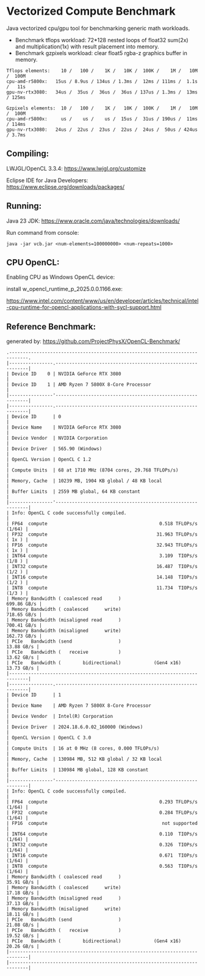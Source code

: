 # Vectorized Compute Benchmark

Java vectorized cpu/gpu tool for benchmarking generic math workloads.

  - Benchmark tflops workload: 72*128 nested loops of float32 sum(2x) and multiplication(1x) with result placement into memory.
  - Benchmark gzpixels workload: clear float5 rgba-z graphics buffer in memory.

```
Tflops elements:    10 /   100 /    1K /   10K /  100K /    1M /   10M /  100M
cpu-amd-r5800x:   15us / 8.9us / 134us / 1.3ms /  12ms / 111ms /  1.1s /   11s
gpu-nv-rtx3080:   34us /  35us /  36us /  36us / 137us / 1.3ms /  13ms / 125ms
```

```
Gzpixels elements:  10 /   100 /    1K /   10K /  100K /    1M /   10M /  100M
cpu-amd-r5800x:     us /    us /    us /  15us /  31us / 190us /  11ms / 114ms
gpu-nv-rtx3080:   24us /  22us /  23us /  22us /  24us /  50us / 424us / 3.7ms
```


Compiling:
----------------

LWJGL/OpenCL 3.3.4: https://www.lwjgl.org/customize

Eclipse IDE for Java Developers: https://www.eclipse.org/downloads/packages/

Running:
----------------

Java 23 JDK: https://www.oracle.com/java/technologies/downloads/

Run command from console:
```
java -jar vcb.jar <num-elements=100000000> <num-repeats=1000>
```

CPU OpenCL:
----------------
Enabling CPU as Windows OpenCL device:

install w_opencl_runtime_p_2025.0.0.1166.exe:

https://www.intel.com/content/www/us/en/developer/articles/technical/intel-cpu-runtime-for-opencl-applications-with-sycl-support.html


Reference Benchmark:
----------------
generated by: https://github.com/ProjectPhysX/OpenCL-Benchmark/
```
.-----------------------------------------------------------------------------.
|----------------.------------------------------------------------------------|
| Device ID    0 | NVIDIA GeForce RTX 3080                                    |
| Device ID    1 | AMD Ryzen 7 5800X 8-Core Processor                         |
|----------------'------------------------------------------------------------|
|----------------.------------------------------------------------------------|
| Device ID      | 0                                                          |
| Device Name    | NVIDIA GeForce RTX 3080                                    |
| Device Vendor  | NVIDIA Corporation                                         |
| Device Driver  | 565.90 (Windows)                                           |
| OpenCL Version | OpenCL C 1.2                                               |
| Compute Units  | 68 at 1710 MHz (8704 cores, 29.768 TFLOPs/s)               |
| Memory, Cache  | 10239 MB, 1904 KB global / 48 KB local                     |
| Buffer Limits  | 2559 MB global, 64 KB constant                             |
|----------------'------------------------------------------------------------|
| Info: OpenCL C code successfully compiled.                                  |
| FP64  compute                                         0.518 TFLOPs/s (1/64) |
| FP32  compute                                        31.963 TFLOPs/s ( 1x ) |
| FP16  compute                                        32.943 TFLOPs/s ( 1x ) |
| INT64 compute                                         3.109  TIOPs/s (1/8 ) |
| INT32 compute                                        16.487  TIOPs/s (1/2 ) |
| INT16 compute                                        14.148  TIOPs/s (1/2 ) |
| INT8  compute                                        11.734  TIOPs/s (1/3 ) |
| Memory Bandwidth ( coalesced read      )                        699.86 GB/s |
| Memory Bandwidth ( coalesced      write)                        718.65 GB/s |
| Memory Bandwidth (misaligned read      )                        700.41 GB/s |
| Memory Bandwidth (misaligned      write)                        162.73 GB/s |
| PCIe   Bandwidth (send                 )                         13.88 GB/s |
| PCIe   Bandwidth (   receive           )                         13.62 GB/s |
| PCIe   Bandwidth (        bidirectional)            (Gen4 x16)   13.73 GB/s |
|-----------------------------------------------------------------------------|
|----------------.------------------------------------------------------------|
| Device ID      | 1                                                          |
| Device Name    | AMD Ryzen 7 5800X 8-Core Processor                         |
| Device Vendor  | Intel(R) Corporation                                       |
| Device Driver  | 2024.18.6.0.02_160000 (Windows)                            |
| OpenCL Version | OpenCL C 3.0                                               |
| Compute Units  | 16 at 0 MHz (8 cores, 0.000 TFLOPs/s)                      |
| Memory, Cache  | 130984 MB, 512 KB global / 32 KB local                     |
| Buffer Limits  | 130984 MB global, 128 KB constant                          |
|----------------'------------------------------------------------------------|
| Info: OpenCL C code successfully compiled.                                  |
| FP64  compute                                         0.293 TFLOPs/s (1/64) |
| FP32  compute                                         0.284 TFLOPs/s (1/64) |
| FP16  compute                                          not supported        |
| INT64 compute                                         0.110  TIOPs/s (1/64) |
| INT32 compute                                         0.326  TIOPs/s (1/64) |
| INT16 compute                                         0.671  TIOPs/s (1/64) |
| INT8  compute                                         0.563  TIOPs/s (1/64) |
| Memory Bandwidth ( coalesced read      )                         35.91 GB/s |
| Memory Bandwidth ( coalesced      write)                         17.18 GB/s |
| Memory Bandwidth (misaligned read      )                         37.13 GB/s |
| Memory Bandwidth (misaligned      write)                         18.11 GB/s |
| PCIe   Bandwidth (send                 )                         21.08 GB/s |
| PCIe   Bandwidth (   receive           )                         19.52 GB/s |
| PCIe   Bandwidth (        bidirectional)            (Gen4 x16)   20.26 GB/s |
|-----------------------------------------------------------------------------|
|-----------------------------------------------------------------------------|
```
